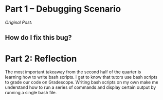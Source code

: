# Part 1 – Debugging Scenario

_Original Post:_
## How do I fix this bug?


# Part 2: Reflection

The most important takeaway from the second half of the quarter is learning how to write bash scripts. I get to know that tutors use bash scripts to grade our code on Gradescope. Writing bash scripts on my own make me understand how to run a series of commands and display certain output by running a single bash file.
